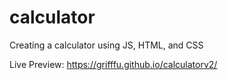 # calculator
Creating a calculator using JS, HTML, and CSS


Live Preview: https://grifffu.github.io/calculatorv2/
